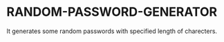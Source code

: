 # RANDOM-PASSWORD-GENERATOR
It generates some random passwords with specified length of charecters.
